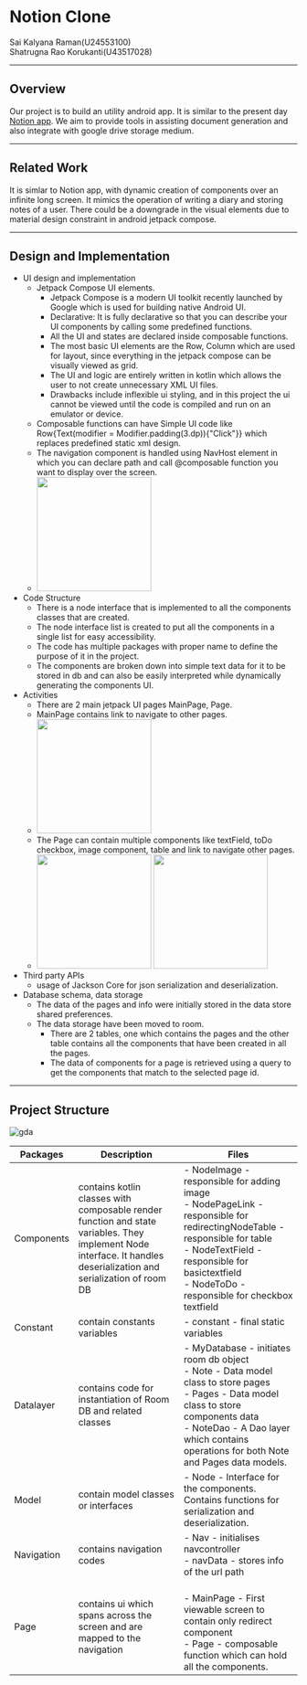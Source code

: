 # Notion Clone
Sai Kalyana Raman(U24553100)\
Shatrugna Rao Korukanti(U43517028)

---

## Overview

Our project is to build an utility android app. It is similar to the present day [Notion app](https://play.google.com/store/apps/details?id=notion.id). We aim to provide tools in assisting document generation and also integrate with google drive storage medium.

---

## Related Work

It is simlar to Notion app, with dynamic creation of components over an infinite long screen. It mimics the operation of writing a diary and storing notes of a user. There could be a downgrade in the visual elements due to material design constraint in android jetpack compose.

---

## Design and Implementation

- UI design and implementation
  - Jetpack Compose UI elements.
    - Jetpack Compose is a modern UI toolkit recently launched by Google which is used for building native Android UI.
    - Declarative: It is fully declarative so that you can describe your UI components by calling some predefined functions.
    - All the UI and states are declared inside composable functions.
    - The most basic UI elements are the Row, Column which are used for layout, since everything in the jetpack compose can be visually viewed as grid.
    - The UI and logic are entirely written in kotlin which allows the user to not create unnecessary XML UI files.
    - Drawbacks include inflexible ui styling, and in this project the ui cannot be viewed until the code is compiled and run on an emulator or device.
  - Composable functions can have Simple UI code like Row{Text(modifier = Modifier.padding(3.dp)){"Click"}} which replaces predefined static xml design.
  - The navigation component is handled using NavHost element in which you can declare path and call @composable function you want to display over the screen.
  - <img src="./Doc/Iteration-1 6.jpeg" width="200">
- Code Structure
  - There is a node interface that is implemented to all the components classes that are created.
  - The node interface list is created to put all the components in a single list for easy accessibility.
  - The code has multiple packages with proper name to define the purpose of it in the project.
  - The components are broken down into simple text data for it to be stored in db and can also be easily interpreted while dynamically generating the components UI.
- Activities
  - There are 2 main jetpack UI pages MainPage, Page.
  - MainPage contains link to navigate to other pages.
  - <img src="./Doc/Iteration-1 1.jpeg" width="200">
  - The Page can contain multiple components like textField, toDo checkbox, image component, table and link to navigate other pages.
  - <img src="./Doc/Iteration-2 1.jpeg" width="200"> <img src="./Doc/I3_3.jpeg" width="200">
- Third party APIs
  - usage of Jackson Core for json serialization and deserialization.
- Database schema, data storage
  - The data of the pages and info were initially stored in the data store shared preferences.
  - The data storage have been moved to room.
    - There are 2 tables, one which contains the pages and the other table contains all the components that have been created in all the pages.
    - The data of components for a page is retrieved using a query to get the components that match to the selected page id.

---

## Project Structure
![gda](./Doc/ProjStructureIteration3.png) 

| Packages   | Description                                                                                                                                                         | Files                                                                                                                                                                                                                                   |
|------------|---------------------------------------------------------------------------------------------------------------------------------------------------------------------|-----------------------------------------------------------------------------------------------------------------------------------------------------------------------------------------------------------------------------------------|
| Components | contains kotlin classes with composable render function and state variables. They implement Node interface. It handles deserialization and serialization of room DB | - NodeImage - responsible for adding image<br>- NodePageLink - responsible for redirectingNodeTable - responsible for table<br> - NodeTextField - responsible for basictextfield<br> - NodeToDo - responsible for checkbox textfield    |
| Constant   | contain constants variables                                                                                                                                         | - constant - final static variables                                                                                                                                                                                                     |
| Datalayer  | contains code for instantiation of Room DB and related classes                                                                                                      | - MyDatabase - initiates room db object<br> - Note - Data model class to store pages<br> - Pages - Data model class to store components data<br> - NoteDao - A Dao layer which contains operations for both Note and Pages data models. |
| Model      | contain model classes or interfaces                                                                                                                                 | - Node - Interface for the components. Contains functions for serialization and deserialization.                                                                                                                                        |
| Navigation | contains navigation codes                                                                                                                                           | - Nav - initialises navcontroller<br> - navData - stores info of the url path                                                                                                                                                           |
| Page       | contains ui which spans across the screen and are mapped to the navigation                                                                                          | <br>- MainPage - First viewable screen to contain only redirect component<br> - Page - composable function which can hold all the components.                                                                                           |

